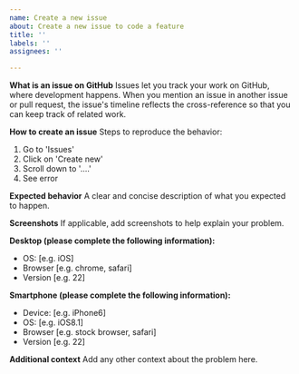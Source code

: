```yaml
---
name: Create a new issue
about: Create a new issue to code a feature
title: ''
labels: ''
assignees: ''

---
```


**What is an issue on GitHub**
Issues let you track your work on GitHub, where development happens. When you mention an issue in another issue or pull request, the issue's timeline reflects the cross-reference so that you can keep track of related work.

**How to create an issue**
Steps to reproduce the behavior:
1. Go to 'Issues'
2. Click on 'Create new'
3. Scroll down to '....'
4. See error

**Expected behavior**
A clear and concise description of what you expected to happen.

**Screenshots**
If applicable, add screenshots to help explain your problem.

**Desktop (please complete the following information):**
 - OS: [e.g. iOS]
 - Browser [e.g. chrome, safari]
 - Version [e.g. 22]

**Smartphone (please complete the following information):**
 - Device: [e.g. iPhone6]
 - OS: [e.g. iOS8.1]
 - Browser [e.g. stock browser, safari]
 - Version [e.g. 22]

**Additional context**
Add any other context about the problem here.
